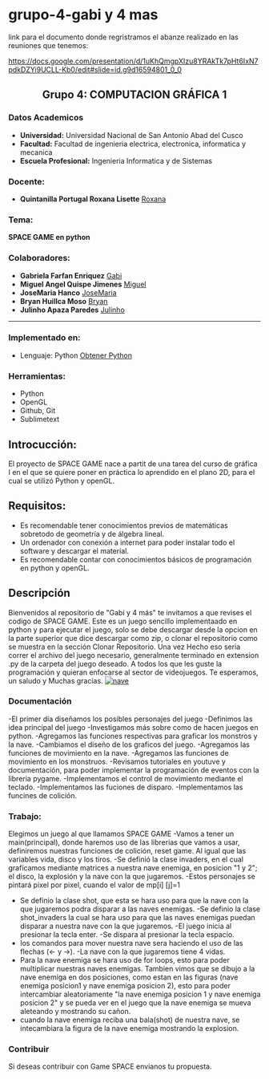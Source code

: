 # grupo-4-gabi y 4 mas

link para el documento donde regristramos el abanze realizado en las reuniones que tenemos:

https://docs.google.com/presentation/d/1uKhQmgpXIzu8YRAkTk7pHt6IxN7pdkDZYi9UCLL-Kb0/edit#slide=id.g9d16594801_0_0
## **<center>Grupo 4: COMPUTACION GRÁFICA 1</center>**
### Datos Academicos

- **Universidad:** Universidad Nacional de San Antonio Abad del Cusco
- **Facultad:** Facultad de ingenieria electrica, electronica, informatica y mecanica
- **Escuela Profesional:** Ingenieria Informatica y de Sistemas

### Docente:
- **Quintanilla Portugal Roxana Lisette** [Roxana](https://github.com/nitanilla "Roxana")

### Tema:
 ****SPACE GAME en python****

### Colaboradores:
- **Gabriela Farfan Enriquez** [Gabi](https://github.com/gabrielafarfan1)
- **Miguel Angel Quispe Jimenes** [Miguel](https://github.com/miguel7891223 "Miguel")
- **JoseMaria Hanco** [JoseMaria](https://github.com/josemariahancco "JoseMaria")
- **Bryan Huillca Moso** [Bryan](https://github.com/BryanHuillcaMozo "Bryan")
- **Julinho Apaza Paredes** [Julinho](https://github.com/20julinho "Julinho")
---
### Implementado en:
- Lenguaje:  Python
[Obtener Python](https://www.python.org/downloads/)

### Herramientas:
- Python
- OpenGL
- Github, Git
- Sublimetext

## Introcucción:
El proyecto de SPACE GAME nace a partit de una tarea del curso de gráfica I en el que se quiere poner en práctica lo aprendido en el plano 2D, para el cual se utilizó Python y openGL.

## Requisitos:
- Es recomendable tener conocimientos previos de matemáticas sobretodo de geometría y de álgebra lineal.
- Un ordenador con conexión a internet para poder instalar todo el software y descargar el material.
- Es recomendable contar con conocimientos básicos de programación en python y openGL.

## Descripción
Bienvenidos al repositorio de "Gabi y 4 más" te invitamos a que revises el codigo de SPACE GAME. Este es un juego sencillo implementaado en python y para ejecutar el juego, solo se debe descargar desde la opcion en la parte superior que dice descargar como zip, o clonar el repositorio como se muestra en la sección Clonar Repositorio.
Una vez Hecho eso seria correr el archivo del juego necesario, generalmente terminado en extension .py de la carpeta del juego deseado. A todos los que les guste la programación y quieran enfocarse al sector de videojuegos.
Te esperamos, un saludo y Muchas gracias.
[![nave](git "nave")](https://github.com/miguel789123/grupo-4-team-gabi/blob/main/nave%20espacial.png "nave")

### Documentación
-El primer día diseñamos los posibles personajes del juego
-Definimos las idea principal del juego
-Investigamos más sobre como de hacen juegos en python.
-Agregamos las funciones respectivas para graficar los monstros y la nave.
-Cambiamos el diseño de los graficos del juego.
-Agregamos las funciones de movimiento en la nave.
-Agregamos las funciones de movimiento en los monstruos.
-Revisamos tutoriales en youtuve y documentación, para poder implementar la programación de eventos con la libreria pygame.
-Implementamos el control de movimiento mediante el teclado.
-Implementamos las fuciones de disparo.
-Implementamos las funcines de colición. 
### Trabajo:
Elegimos un juego al que llamamos SPACE GAME
-Vamos a tener un main(principal), donde haremos uso de las librerias que vamos a usar, definiremos nuestras funciones de colición, reset game. Al igual que las variables vida, disco y los tiros.
-Se definió la clase invaders, en el cual graficamos mediante matrices a nuestra nave enemiga, en posicion "1 y  2"; el disco, la explosión y la nave con la que jugaremos.
-Estos personajes se pintará pixel por pixel, cuando el valor de mp[i] [j]=1
- Se definio la clase shot, que esta se hara uso para que la nave con la que    jugaremos podra  disparar a las naves enemigas.
-Se definio la clase  shot_invaders la cual  se hara uso para que las naves enemigas puedan disparar a nuestra nave con la que jugaremos.
-El juego inicia al presionar la tecla enter.
-Se dispara al presionar la tecla espacio.
- los comandos para mover nuestra nave sera haciendo el uso de las flechas (<- y ->).
-La nave con la que jugaremos tiene 4 vidas.
- Para la nave enemiga se hara uso de for loops, esto para poder multiplicar nuestras naves enemigas. Tambien  vimos que se dibujo  a la nave enemiga en dos posiciones, como estan en las figuras (nave enemiga posicion1 y nave enemiga posicion 2), esto para poder intercambiar aleatoriamente "la nave enemiga posicion 1 y nave enemiga posicion 2" y se pueda ver en el juego que la nave enemiga se mueva aleteando y mostrando su cañon.
- cuando la nave enemiga  reciba una bala(shot) de nuestra nave, se intecambiara la figura de la nave enemiga mostrando la explosion.
### Contribuir
Si deseas contribuir con Game SPACE envianos tu propuesta.
